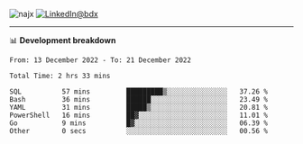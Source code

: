 <p align="left"><img src="https://komarev.com/ghpvc/?username=najx&label=GitHub%20Views&color=yellow&style=flat" alt="najx" />
<a href="https://www.linkedin.com/in/abdx"><img src="https://img.shields.io/badge/LinkedIn--_.svg?style=social&logo=linkedin" alt="LinkedIn@bdx"></a> </p align="center">

-----

📊 **Development breakdown**
<!--START_SECTION:waka-->

```text
From: 13 December 2022 - To: 21 December 2022

Total Time: 2 hrs 33 mins

SQL          57 mins         █████████▒░░░░░░░░░░░░░░░   37.26 %
Bash         36 mins         ██████░░░░░░░░░░░░░░░░░░░   23.49 %
YAML         31 mins         █████▒░░░░░░░░░░░░░░░░░░░   20.81 %
PowerShell   16 mins         ██▓░░░░░░░░░░░░░░░░░░░░░░   11.01 %
Go           9 mins          █▓░░░░░░░░░░░░░░░░░░░░░░░   06.39 %
Other        0 secs          ░░░░░░░░░░░░░░░░░░░░░░░░░   00.56 %
```

<!--END_SECTION:waka-->
